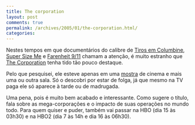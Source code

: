 ```yaml
---
title: The corporation
layout: post
comments: true
permalink: /archives/2005/01/the-corporation.html/
categories:
---
```

Nestes tempos em que documentários do calibre de <a href="http://www.michaelmoore.com/books-films/bowlingforcolumbine/" >Tiros em Columbine</a>, <a href="http://www.multirio.rj.gov.br/riomidia/por\_noticia\_home\_topo.asp?id\_noticia=1" >Super Size Me</a> e <a href="http://www1.uol.com.br/diversao/cannes2004/2004/05/17/ult2293u41.shl" >Farenheit 9/11</a> chamam a atenção, é muito estranho que <a href="http://www.zetafilmes.com.br/criticas/acorporacao.asp?pag=acorporacao" >The Corporation</a> tenha tido tão pouco destaque.

Pelo que pesquisei, ele esteve apenas em uma <a href="http://cineclick.virgula.com.br/noticias/index.php?id_noticia=11743" >mostra</a> de cinema e mais uma ou outra sala. Só o descobri por estar de folga, já que mesmo na TV paga ele só aparece à tarde ou de madrugada.

Uma pena, pois é muito bem acabado e interessante. Como sugere o título, fala sobre as mega-corporações e o impacto de suas operações no mundo todo. Para quem quiser e puder, também vai passar na HBO (dia 15 às 03h30) e na HBO2 (dia 7 às 14h e dia 16 às 06h30).